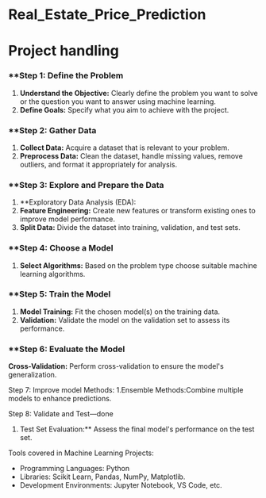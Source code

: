 # Real_Estate_Price_Prediction
# Project handling

### **Step 1: Define the Problem

1. **Understand the Objective:** Clearly define the problem you want to solve or the question you want to answer using machine learning.
2. **Define Goals:** Specify what you aim to achieve with the project.

### **Step 2: Gather Data

1. **Collect Data:** Acquire a dataset that is relevant to your problem.
2. **Preprocess Data:** Clean the dataset, handle missing values, remove outliers, and format it appropriately for analysis.

### **Step 3: Explore and Prepare the Data

1. **Exploratory Data Analysis (EDA):
2. **Feature Engineering:** Create new features or transform existing ones to improve model performance.
3. **Split Data:** Divide the dataset into training, validation, and test sets.

### **Step 4: Choose a Model

1. **Select Algorithms:** Based on the problem type choose suitable machine learning algorithms.


### **Step 5: Train the Model

1. **Model Training:** Fit the chosen model(s) on the training data.
2. **Validation:** Validate the model on the validation set to assess its performance.

### **Step 6: Evaluate the Model 

**Cross-Validation:** Perform cross-validation to ensure the model's generalization.

Step 7: Improve  model Methods:
1.Ensemble Methods:Combine multiple models to enhance predictions.

Step 8: Validate and Test—done
1. Test Set Evaluation:** Assess the final model's performance on the test set.


Tools covered in Machine Learning Projects:
- Programming Languages: Python
- Libraries: Scikit Learn, Pandas, NumPy, Matplotlib.
- Development Environments: Jupyter Notebook, VS Code, etc.
